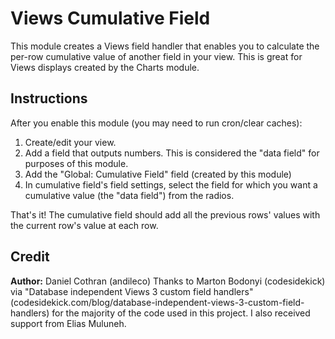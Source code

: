 # Views Cumulative Field

This module creates a Views field handler that enables you to calculate
the per-row cumulative value of another field in your view. This is great
for Views displays created by the Charts module.

## Instructions

After you enable this module (you may need to run cron/clear caches):
1) Create/edit your view.
2) Add a field that outputs numbers. This is considered the "data field"
   for purposes of this module.
3) Add the "Global: Cumulative Field" field (created by this module)
4) In cumulative field's field settings, select the field for which you
   want a cumulative value (the "data field") from the radios.

That's it! The cumulative field should add all the previous rows' values
with the current row's value at each row.

## Credit
**Author:** Daniel Cothran (andileco)
Thanks to Marton Bodonyi (codesidekick)
via "Database independent Views 3 custom field handlers"
(codesidekick.com/blog/database-independent-views-3-custom-field-handlers)
for the majority of the code used in this project. I also received support
from Elias Muluneh.
